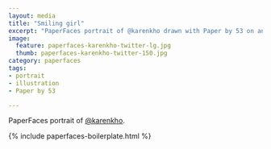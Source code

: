 ```yaml
---
layout: media
title: "Smiling girl"
excerpt: "PaperFaces portrait of @karenkho drawn with Paper by 53 on an iPad."
image: 
  feature: paperfaces-karenkho-twitter-lg.jpg
  thumb: paperfaces-karenkho-twitter-150.jpg
category: paperfaces
tags: 
- portrait
- illustration
- Paper by 53

---
```


PaperFaces portrait of [@karenkho](http://twitter.com/karenkho).

{% include paperfaces-boilerplate.html %}